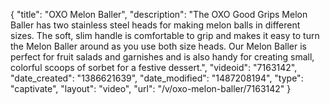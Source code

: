 {
    "title": "OXO Melon Baller",
    "description": "The OXO Good Grips Melon Baller has two stainless steel heads for making melon balls in different sizes. The soft, slim handle is comfortable to grip and makes it easy to turn the Melon Baller around as you use both size heads. Our Melon Baller is perfect for fruit salads and garnishes and is also handy for creating small, colorful scoops of sorbet for a festive dessert.",
    "videoid": "7163142",
    "date_created": "1386621639",
    "date_modified": "1487208194",
    "type": "captivate",
    "layout": "video",
    "url": "\/v\/oxo-melon-baller\/7163142"
}